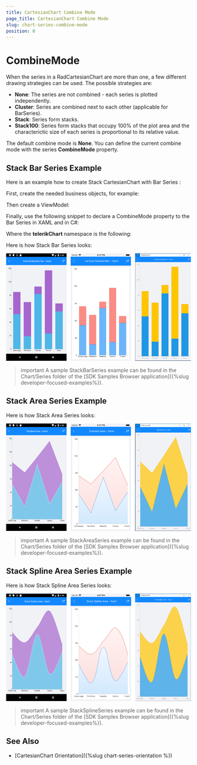 ```yaml
---
title: CartesianChart Combine Mode
page_title: CartesianChart Combine Mode
slug: chart-series-combine-mode
position: 0
---
```


# CombineMode

When the series in a RadCartesianChart are more than one, a few different drawing strategies can be used. The possible strategies are:

- **None**: The series are not combined - each series is plotted independently.
- **Cluster**: Series are combined next to each other (applicable for BarSeries).
- **Stack**: Series form stacks.
- **Stack100**: Series form stacks that occupy 100% of the plot area and the characterictic size of each series is proportional to its relative value.

The default combine mode is **None**. You can define the current combine mode with the series **CombineMode** property.

## Stack Bar Series Example

Here is an example how to create Stack CartesianChart with Bar Series :

First, create the needed business objects, for example:

<snippet id='categorical-data-model'/>

Then create a ViewModel:

<snippet id='chart-series-view-model-3'/>

Finally, use the following snippet to declare a CombineMode property to the Bar Series in XAML and in C#:

<snippet id='chart-series-stackbarvertical-xaml'/>
<snippet id='chart-series-stackbarvertical-csharp'/>

Where the **telerikChart** namespace is the following:

<snippet id='xmlns-telerikchart'/>
<snippet id='ns-telerikchart'/>

Here is how Stack Bar Series looks:

![Stack CombineMode](images/chart-series-features-combine-mode-stack-bar-series.png)

>important A sample StackBarSeries example can be found in the Chart/Series folder of the [SDK Samples Browser application]({%slug developer-focused-examples%}).

## Stack Area Series Example

Here is how Stack Area Series looks:

![Stack CombineMode](images/chart-series-features-combine-mode-stack-area-series.png)

>important A sample StackAreaSeries example can be found in the Chart/Series folder of the [SDK Samples Browser application]({%slug developer-focused-examples%}).

## Stack Spline Area Series Example

Here is how Stack Spline Area Series looks:

![Stack CombineMode](images/chart-series-features-combine-mode-stack-spline-area-series.png)

>important A sample StackSplineSeries example can be found in the Chart/Series folder of the [SDK Samples Browser application]({%slug developer-focused-examples%}).

## See Also

- [CartesianChart Orientation]({%slug chart-series-orientation %})